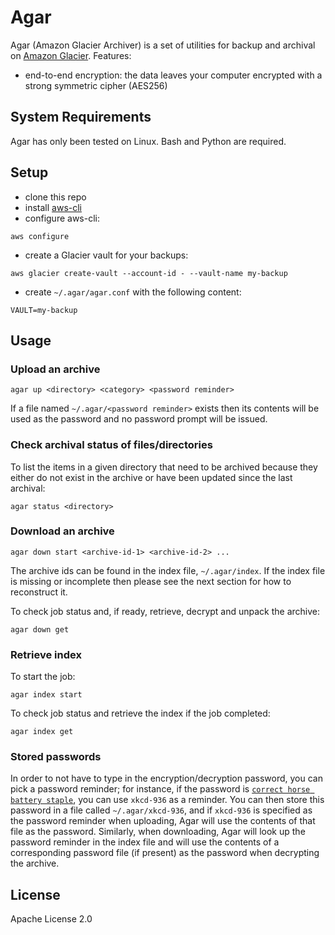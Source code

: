 Agar
====

Agar (Amazon Glacier Archiver) is a set of utilities for backup and archival on
[Amazon Glacier](https://aws.amazon.com/glacier/). Features:

* end-to-end encryption: the data leaves your computer encrypted with a strong
  symmetric cipher (AES256)

System Requirements
-------------------

Agar has only been tested on Linux. Bash and Python are required.

Setup
-----

* clone this repo
* install [aws-cli](https://aws.amazon.com/cli/)
* configure aws-cli: 

~~~
aws configure
~~~

* create a Glacier vault for your backups: 

~~~
aws glacier create-vault --account-id - --vault-name my-backup
~~~

* create `~/.agar/agar.conf` with the following content:

~~~
VAULT=my-backup
~~~

Usage
-----

### Upload an archive

~~~
agar up <directory> <category> <password reminder>
~~~

If a file named `~/.agar/<password reminder>` exists then its contents will 
be used as the password and no password prompt will be issued.

### Check archival status of files/directories

To list the items in a given directory that need to be archived because they
either do not exist in the archive or have been updated since the last archival:

~~~
agar status <directory>
~~~

### Download an archive

~~~
agar down start <archive-id-1> <archive-id-2> ...
~~~

The archive ids can be found in the index file, `~/.agar/index`. If the index file is missing or incomplete then please see the next section for how to reconstruct it.

To check job status and, if ready, retrieve, decrypt and unpack the archive:

~~~
agar down get
~~~

### Retrieve index

To start the job:

~~~
agar index start
~~~

To check job status and retrieve the index if the job completed:

~~~
agar index get
~~~

### Stored passwords

In order to not have to type in the encryption/decryption password, you can pick a password reminder; for instance, if the password is [`correct horse battery staple`](https://xkcd.com/936/), you can use `xkcd-936` as a reminder. You can then store this password in a file called `~/.agar/xkcd-936`, and if `xkcd-936` is specified as the password reminder when uploading, Agar will use the contents of that file as the password. Similarly, when downloading, Agar will look up the password reminder in the index file and will use the contents of a corresponding password file (if present) as the password when decrypting the archive.


License
-------

Apache License 2.0
